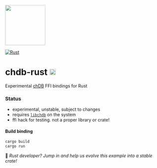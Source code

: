 <a href="https://chdb.fly.dev" target="_blank">
  <img src="https://avatars.githubusercontent.com/u/132536224" width=130 />
</a>

[![Rust](https://github.com/chdb-io/chdb-rust/actions/workflows/rust.yml/badge.svg)](https://github.com/chdb-io/chdb-rust/actions/workflows/rust.yml)

# chdb-rust <img src="https://upload.wikimedia.org/wikipedia/commons/thumb/d/d5/Rust_programming_language_black_logo.svg/1024px-Rust_programming_language_black_logo.svg.png" height=20 />
Experimental [chDB](https://github.com/auxten/chdb) FFI bindings for Rust
### Status

- experimental, unstable, subject to changes
- requires [`libchdb`](https://github.com/chdb-io/chdb) on the system
- ffi hack for testing. not a proper library or crate!

#### Build binding
```bash
cargo build
cargo run
```

:wave: _Rust developer? Jump in and help us evolve this example into a stable crate!_
